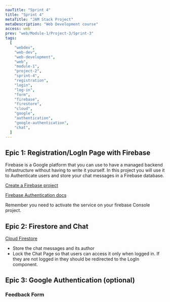 ```yaml
---
navTitle: "Sprint 4"
title: "Sprint 4"
metaTitle: "JAM Stack Project"
metaDescription: "Web Development course"
access: web
prev: "web/Module-1/Project-3/Sprint-3"
tags:
  [
    "webdev",
    "web-dev",
    "web-development",
    "web",
    "module-1",
    "project-2",
    "sprint-4",
    "registration",
    "login",
    "log-in",
    "form",
    "firebase",
    "firestore",
    "cloud",
    "google",
    "authentication",
    "google-authentication",
    "chat",
  ]
---
```


## Epic 1: Registration/LogIn Page with Firebase

Firebase is a Google platform that you can use to have a managed backend infrastructure without having to write it yourself. In this project you will use it to Authenticate users and store your chat messages in a Firebase database.

[Create a Firebase project](https://firebase.google.com/docs/web/setup)

[Firebase Authentication docs](https://firebase.google.com/docs/auth/web/start)

Remember you need to activate the service on your firebase Console project.

## Epic 2: Firestore and Chat

[Cloud Firestore](https://firebase.google.com/docs/firestore/quickstart)

- Store the chat messages and its author
- Lock the Chat Page so that users can access it only when logged in. If they are not logged in they should be redirected to the LogIn component.

## Epic 3: Google Authentication (optional)

### Feedback Form

<embeddediframe title="Project-1-feedback-form" height="1000px" link="https://docs.google.com/forms/d/e/1FAIpQLSdZFQeQeGVGX3PqvhA3MJsiU9QUiMinxTkXMa_sDLvHCDcz4w/viewform?embedded=true"/>
